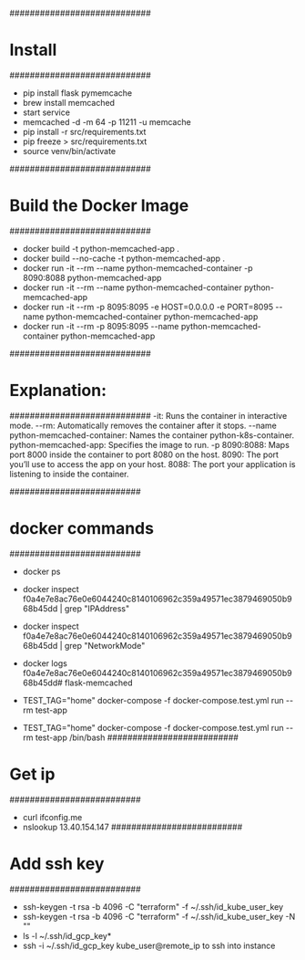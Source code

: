 
############################
# Install
############################
- pip install flask pymemcache
- brew install  memcached
- start service
- memcached -d -m 64 -p 11211 -u memcache
- pip install -r src/requirements.txt
- pip freeze > src/requirements.txt
- source venv/bin/activate

############################
# Build the Docker Image
############################
- docker build -t python-memcached-app .  
- docker build --no-cache -t python-memcached-app .
- docker run -it --rm --name python-memcached-container -p 8090:8088 python-memcached-app
- docker run -it --rm --name python-memcached-container python-memcached-app
- docker run -it --rm -p 8095:8095 -e HOST=0.0.0.0 -e PORT=8095 --name python-memcached-container python-memcached-app
- docker run -it --rm -p 8095:8095 --name python-memcached-container python-memcached-app

############################
# Explanation:
############################
-it: Runs the container in interactive mode.
--rm: Automatically removes the container after it stops.
--name python-memcached-container: Names the container python-k8s-container.
python-memcached-app: Specifies the image to run.
-p 8090:8088: Maps port 8000 inside the container to port 8080 on the host.
8090: The port you’ll use to access the app on your host.
8088: The port your application is listening to inside the container.

##########################
# docker commands
##########################
- docker ps
- docker inspect f0a4e7e8ac76e0e6044240c8140106962c359a49571ec3879469050b968b45dd | grep "IPAddress"
- docker inspect f0a4e7e8ac76e0e6044240c8140106962c359a49571ec3879469050b968b45dd | grep "NetworkMode"
- docker logs f0a4e7e8ac76e0e6044240c8140106962c359a49571ec3879469050b968b45dd# flask-memcached

- TEST_TAG="home" docker-compose -f docker-compose.test.yml run --rm test-app
- TEST_TAG="home" docker-compose -f docker-compose.test.yml run --rm test-app /bin/bash
##########################
# Get ip
##########################
- curl ifconfig.me
- nslookup 13.40.154.147
##########################
# Add ssh key
##########################
- ssh-keygen -t rsa -b 4096 -C "terraform" -f ~/.ssh/id_kube_user_key
- ssh-keygen -t rsa -b 4096 -C "terraform" -f ~/.ssh/id_kube_user_key -N ""
- ls -l ~/.ssh/id_gcp_key*
- ssh -i ~/.ssh/id_gcp_key kube_user@remote_ip to ssh into instance